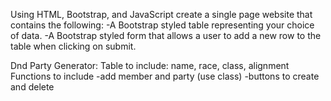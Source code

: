 Using HTML, Bootstrap, and JavaScript create a single page website that contains the following:
-A Bootstrap styled table representing your choice of data.
-A Bootstrap styled form that allows a user to add a new row to the table when clicking on submit.

Dnd Party Generator:
Table to include: name, race, class, alignment
Functions to include
-add member and party (use class)
-buttons to create and delete

